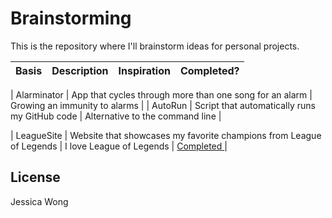 # Brainstorming

This is the repository where I'll brainstorm ideas for personal projects.

| Basis | Description | Inspiration | Completed? |
| --- | --- | --- | --- |

| Alarminator | App that cycles through more than one song for an alarm | Growing an immunity to alarms |
| AutoRun | Script that automatically runs my GitHub code | Alternative to the command line |

| LeagueSite | Website that showcases my favorite champions from League of Legends | I love League of Legends | <a href="https://github.com/wongjessica/leaguesite" target="_blank"> Completed </a> |

## License
Jessica Wong
